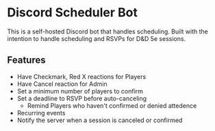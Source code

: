 # Discord Scheduler Bot
This is a self-hosted Discord bot that handles scheduling. Built with the intention to handle scheduling and RSVPs for D&amp;D 5e sessions.

## Features
- Have Checkmark, Red X reactions for Players
- Have Cancel reaction for Admin
- Set a minimum number of players to confirm
- Set a deadline to RSVP before auto-canceling
  - Remind Players who haven't confirmed or denied attedence
- Recurring events
- Notify the server when a session is canceled or confirmed
